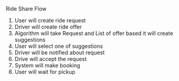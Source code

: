 Ride Share Flow

1. User will create ride request
2. Driver will create ride offer
3. Algorithm will take Request and List of offer based it will create suggestions
4. User will select one of suggestions
5. Driver will be notified about request 
6. Drive will accept the request
7. System will make booking 
8. User will wait for pickup